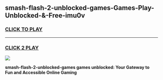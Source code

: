 
## smash-flash-2-unblocked-games-Games-Play-Unblocked-&-Free-imu0v
<h3>
<a href="https://premium76.site?title=smash-flash-2-unblocked-games&ref=24A">CLICK TO PLAY</a></h3>
<hr>

<h3>
<a href="https://premium76.site?title=smash-flash-2-unblocked-games&ref=24A">CLICK 2 PLAY</a>
  
</h3>

<a href="https://premium76.site?title=smash-flash-2-unblocked-games&ref=24A"><img src="https://clearcache.store/games.png"></a>


**smash-flash-2-unblocked-games games unblocked: Your Gateway to Fun and Accessible Online Gaming**
